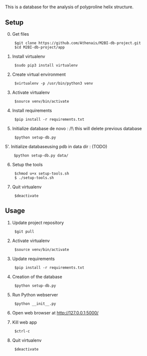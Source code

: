 # 

This is a database for the analysis of polyproline helix structure. 

## Setup

0. Get files

		$git clone https://github.com/Athenais/M2BI-db-project.git
		$cd M2BI-db-project/app

1. Install virtualenv

		$sudo pip3 install virtualenv

2. Create virtual environment

		$virtualenv -p /usr/bin/python3 venv

3. Activate virtualenv

		$source venv/bin/activate

4. Install requirements

		$pip install -r requirements.txt

5. Initialize database de novo : 
/!\ this will delete previous database

		$python setup-db.py

5'. Initialize databaseusing pdb in data dir : (TODO)

		$python setup-db.py data/  


6. Setup the tools

		$chmod u+x setup-tools.sh
		$ ./setup-tools.sh


7. Quit virtualenv

		$deactivate


## Usage

1. Update project repository

		$git pull

2. Activate virtualenv

		$source venv/bin/activate

3. Update requirements

		$pip install -r requirements.txt

4. Creation of the database
	
		$python setup-db.py

5. Run Python webserver

		$python __init__.py

7. Open web browser at <http://127.0.0.1:5000/>

8. Kill web app

		$ctrl-c

9. Quit virtualenv

		$deactivate
